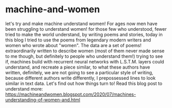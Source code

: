 # machine-and-women
let's try and make machine understand women!
For ages now men have been struggling to understand women! for those few who understood,
fewer tried to make the world understand, by writing poems and stories, today in this blog
I tried to use the poems from legendary modern writers and women who wrote about "women".
The data are a set of poems! extraordinarily written to describe women (most of them never
made sense to me though, but definitely to people who understand them!) trying to see 
if, machines build with recurrent neural networks with L.S.T.M. layers could understand,
and recreate a piece similar, to what these authors have written, definitely, 
we are not going to see a particular style of writing, because different authors write differently,
I prepossessed lines to look similar in text data. Let's find out how things turn to!
Read this blog post to understand more:
https://machineandwomen.blogspot.com/2020/07/machines-understanding-of-women-and.html
